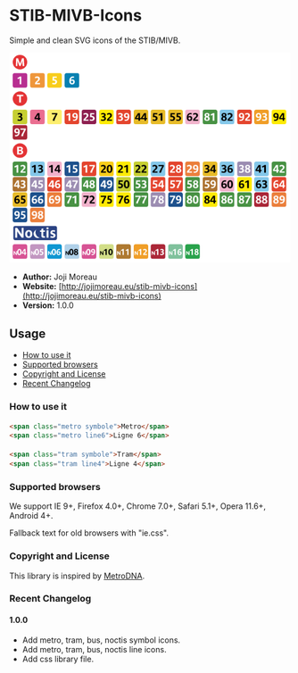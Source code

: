 # STIB-MIVB-Icons
Simple and clean SVG icons of the STIB/MIVB.

![alt tag](https://raw.githubusercontent.com/jojimoreau/STIB-MIVB-Icons/master/example/sample.png)

- **Author:** Joji Moreau
- **Website:** [http://jojimoreau.eu/stib-mivb-icons](http://jojimoreau.eu/stib-mivb-icons)
- **Version:** 1.0.0

## Usage

* [How to use it](#how-to-use-it)
* [Supported browsers](#supported-browsers)
* [Copyright and License](#copyright-and-license)
* [Recent Changelog](#recent-changelog)

### How to use it
```html
<span class="metro symbole">Metro</span>
<span class="metro line6">Ligne 6</span>

<span class="tram symbole">Tram</span>
<span class="tram line4">Ligne 4</span>
```

### Supported browsers
We support IE 9+, Firefox 4.0+, Chrome 7.0+, Safari 5.1+, Opera 11.6+, Android 4+.

Fallback text for old browsers with "ie.css".

### Copyright and License
This library is inspired by [MetroDNA](https://github.com/clementoriol/MetroDNA).

### Recent Changelog

#### 1.0.0
- Add metro, tram, bus, noctis symbol icons.
- Add metro, tram, bus, noctis line icons.
- Add css library file.
